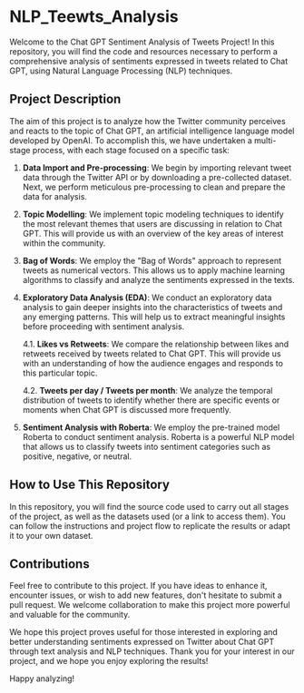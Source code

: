 # NLP_Teewts_Analysis

Welcome to the Chat GPT Sentiment Analysis of Tweets Project! In this repository, you will find the code and resources necessary to perform a comprehensive analysis of sentiments expressed in tweets related to Chat GPT, using Natural Language Processing (NLP) techniques. 

## Project Description

The aim of this project is to analyze how the Twitter community perceives and reacts to the topic of Chat GPT, an artificial intelligence language model developed by OpenAI. To accomplish this, we have undertaken a multi-stage process, with each stage focused on a specific task:

1. **Data Import and Pre-processing**: We begin by importing relevant tweet data through the Twitter API or by downloading a pre-collected dataset. Next, we perform meticulous pre-processing to clean and prepare the data for analysis.

2. **Topic Modelling**: We implement topic modeling techniques to identify the most relevant themes that users are discussing in relation to Chat GPT. This will provide us with an overview of the key areas of interest within the community.

3. **Bag of Words**: We employ the "Bag of Words" approach to represent tweets as numerical vectors. This allows us to apply machine learning algorithms to classify and analyze the sentiments expressed in the texts.

4. **Exploratory Data Analysis (EDA)**: We conduct an exploratory data analysis to gain deeper insights into the characteristics of tweets and any emerging patterns. This will help us to extract meaningful insights before proceeding with sentiment analysis.

    4.1. **Likes vs Retweets**: We compare the relationship between likes and retweets received by tweets related to Chat GPT. This will provide us with an understanding of how the audience engages and responds to this particular topic.

    4.2. **Tweets per day / Tweets per month**: We analyze the temporal distribution of tweets to identify whether there are specific events or moments when Chat GPT is discussed more frequently.

5. **Sentiment Analysis with Roberta**: We employ the pre-trained model Roberta to conduct sentiment analysis. Roberta is a powerful NLP model that allows us to classify tweets into sentiment categories such as positive, negative, or neutral.

## How to Use This Repository

In this repository, you will find the source code used to carry out all stages of the project, as well as the datasets used (or a link to access them). You can follow the instructions and project flow to replicate the results or adapt it to your own dataset.

## Contributions

Feel free to contribute to this project. If you have ideas to enhance it, encounter issues, or wish to add new features, don't hesitate to submit a pull request. We welcome collaboration to make this project more powerful and valuable for the community.

We hope this project proves useful for those interested in exploring and better understanding sentiments expressed on Twitter about Chat GPT through text analysis and NLP techniques. Thank you for your interest in our project, and we hope you enjoy exploring the results!

Happy analyzing!
